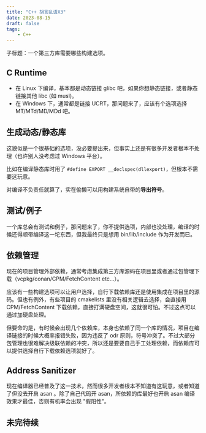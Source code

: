 ```yaml
---
title: "C++ 胡言乱语X3"
date: 2023-08-15
draft: false
tags:
    - C++
---
```


子标题：一个第三方库需要哪些构建选项。

## C Runtime

- 在 Linux 下编译，基本都是动态链接 glibc 吧，如果你想静态链接，或者静态链接其他 libc (如 musl)。
- 在 Windows 下，通常都是链接 UCRT，那问题来了，应该有个选项选择 MT/MTd/MD/MDd 吧。

## 生成动态/静态库

这貌似是一个很基础的选项，没必要提出来，但事实上还是有很多开发者根本不处理（也许别人没考虑过 Windows 平台）。

比如在编译静态库时用了 `#define EXPORT __declspec(dllexport)`，但根本不需要这玩意。

对编译不负责任就算了，实在偷懒可以用构建系统自带的**导出符号**。

## 测试/例子

一个库总会有测试和例子，那问题来了，你不提供选项，内部也没处理，编译的时候还得顺带编译这一坨东西，但我最终只是想用 bin/lib/include 作为开发而已。

## 依赖管理

现在的项目管理外部依赖，通常考虑集成第三方库源码在项目里或者通过包管理下载（vcpkg/conan/CPM/FetchContent etc...）。

应该有一些构建选项可以让用户选择，自行下载依赖库还是使用集成在项目里的源码。但也有例外，有些项目的 cmakelists 里没有相关逻辑去选择，会直接用 CPM/FetchContent 下载依赖，直接打满硬盘空间，这就很可怕。不过这点可以通过加硬盘处理。

但要命的是，有时候会出现几个依赖库，本身也依赖了同一个库的情况，项目在编译链接的时候大概率报错失败，因为违反了 odr 原则，符号冲突了。不过大部分包管理也很难解决级联依赖的冲突，所以还是要要自己手工处理依赖，而依赖库可以提供选择自行下载依赖选项就好了。

## Address Sanitizer

现在编译器已经普及了这一技术，然而很多开发者根本不知道有这玩意，或者知道了但没去开启 asan 。除了自己代码开 asan，所依赖的库最好也开启 asan 编译效果才最佳，否则有机率会出现 "假阳性"。

## 未完待续
